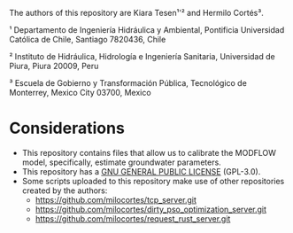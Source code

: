 The authors of this repository are Kiara Tesen¹'² and Hermilo Cortés³.

¹ Departamento de Ingeniería Hidráulica y Ambiental, Pontificia Universidad Católica de Chile, Santiago 7820436, Chile

² Instituto de Hidráulica, Hidrología e Ingeniería Sanitaria, Universidad de Piura, Piura 20009, Peru

³ Escuela de Gobierno y Transformación Pública, Tecnológico de Monterrey, Mexico City 03700, Mexico

# Considerations

- This repository contains files that allow us to calibrate the MODFLOW model, specifically, estimate groundwater parameters.
- This repository has a [GNU GENERAL PUBLIC LICENSE](LICENSE) (GPL-3.0).
- Some scripts uploaded to this repository make use of other repositories created by the authors:
  * https://github.com/milocortes/tcp_server.git
  * https://github.com/milocortes/dirty_pso_optimization_server.git
  * https://github.com/milocortes/request_rust_server.git
